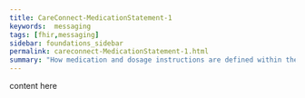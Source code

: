 ```yaml
---
title: CareConnect-MedicationStatement-1
keywords:  messaging
tags: [fhir,messaging]
sidebar: foundations_sidebar
permalink: careconnect-MedicationStatement-1.html
summary: "How medication and dosage instructions are defined within the CareConnect-MedicationStatement-1 profiled resource"
---
```




content here